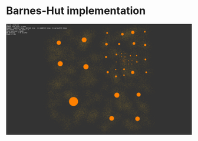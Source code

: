 
# Barnes-Hut implementation

![alt text](https://github.com/freesynapse/quadtree/blob/master/assets/screenshots/BH.png)





